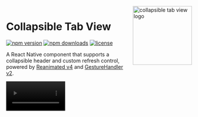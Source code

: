 <img align="right" width="160" alt="collapsible tab view logo" src="./example/assets/icon.png" />

# Collapsible Tab View

[![npm version](https://img.shields.io/npm/v/@mstfmedeni/collapsible-tab-view.svg)](https://www.npmjs.com/package/@mstfmedeni/collapsible-tab-view)
[![npm downloads](https://img.shields.io/npm/dm/@mstfmedeni/collapsible-tab-view.svg)](https://www.npmjs.com/package/@mstfmedeni/collapsible-tab-view)
[![license](https://img.shields.io/npm/l/@mstfmedeni/collapsible-tab-view.svg)](https://github.com/mstfmedeni/showtime-tab-view/blob/main/LICENSE)

A React Native component that supports a collapsible header and custom refresh control, powered by [Reanimated v4](https://docs.swmansion.com/react-native-reanimated/) and [GestureHandler v2](https://docs.swmansion.com/react-native-gesture-handler/docs/).

<video align="right" width="160" alt="This library helped you? Consider sponsoring!" src="https://user-images.githubusercontent.com/37520667/212389901-764422ef-cf1b-48fc-87af-cfbe7ad1f6e2.mp4" />

> **Note:** This is a fork of [@showtime-xyz/tab-view](https://github.com/showtime-xyz/showtime-tab-view) with additional features and improvements, including:
> - ✅ **TabFlashList** component with FlashList v2 support
> - ✅ **TypeScript 5.9** with improved type safety
> - ✅ **ESLint 9** with modern flat config
> - ✅ **Reanimated v4** compatibility
> - ✅ **Enhanced documentation** and examples

## What

This is a React Native tab view component that wraps gestures and animations on top of [react-native-tab-view](https://github.com/react-navigation/react-navigation/tree/main/packages/react-native-tab-view#readme).

**Original Repository:** [@showtime-xyz/tab-view](https://github.com/showtime-xyz/showtime-tab-view)
**Original Author:** [@alantoa](https://github.com/alantoa)

## Features

- 🎯 **Collapsible header** - Smooth collapsing animation powered by Reanimated v4
- ⚡ **High Performance** - Built with Reanimated v4 for 60fps+ animations
- 📜 **FlashList Support** - Optional integration with [FlashList v2](https://shopify.github.io/flash-list/) for optimal list performance
- 🔄 **Custom Refresh Control** - Pull-to-refresh with customizable animations
- 📱 **Cross-Platform** - Full support for iOS, Android, and Web
- 🎨 **Customizable** - Extensive styling and behavior customization options
- 🌊 **Bounce Effect** - Natural iOS-style bounce animations
- 🔍 **Zoom Header** - Optional zoom effect on pull-to-refresh ([see example](https://github.com/showtime-xyz/showtime-frontend/discussions/1471))
- 📦 **TypeScript** - Full TypeScript support with comprehensive type definitions

## Installation

### Prerequisites

This package requires the following peer dependencies to be installed in your project:

**Required:**
- [react-native-reanimated](https://docs.swmansion.com/react-native-reanimated/) (>= 4.0.0)
- [react-native-gesture-handler](https://docs.swmansion.com/react-native-gesture-handler/) (>= 2.0.0)
- [react-native-pager-view](https://github.com/callstack/react-native-pager-view) (>= 5.0.0)
- [react-native-tab-view](https://github.com/react-navigation/react-navigation/tree/main/packages/react-native-tab-view) (> 3.3.0)

**Optional (for TabFlashList):**
- [@shopify/flash-list](https://shopify.github.io/flash-list/docs/) - For high-performance lists

```sh
# Install required dependencies
yarn add react-native-reanimated react-native-gesture-handler react-native-pager-view react-native-tab-view

# Optional: Install FlashList for better performance
yarn add @shopify/flash-list
```

> **Note:** Make sure to follow the setup instructions for [react-native-reanimated](https://docs.swmansion.com/react-native-reanimated/docs/fundamentals/getting-started/) and [react-native-gesture-handler](https://docs.swmansion.com/react-native-gesture-handler/docs/fundamentals/installation) as they require additional native configuration.

### Install Package

```sh
# Using yarn
yarn add @mstfmedeni/collapsible-tab-view

# Using npm
npm install @mstfmedeni/collapsible-tab-view
```

## Examples

- [Basic Example](./example//src/example.tsx)
- [Zoom Effect with Pull-To-Refresh](https://github.com/Daavidaviid/showtime-scrollview-with-zoom-pull-to-refresh)
- [Showtime Profile Example](https://github.com/showtime-xyz/showtime-frontend/tree/staging/packages/app/components/profile)
- ...more to come!

## Usage

The API for this package is similar to [react-native-tab-view](https://github.com/react-navigation/react-navigation/tree/main/packages/react-native-tab-view#readme), with extended props. A basic usage example is shown below:

```tsx
import React, { useCallback, useState } from "react";
import { StatusBar, Text, View } from "react-native";
import { useSharedValue } from "react-native-reanimated";
import {
  CollapsibleTabView,
  Route,
  TabFlashList,
  TabFlatList,
  TabScrollView,
  TabSectionList,
} from "@mstfmedeni/collapsible-tab-view";

const StatusBarHeight = StatusBar.currentHeight ?? 0;

const TabScene = ({ route }: any) => {
  return (
    <TabFlashList
      index={route.index}
      data={new Array(20).fill(0)}
      estimatedItemSize={60}
      renderItem={({ index }) => {
        return (
          <View
            style={{
              height: 60,
              backgroundColor: "#fff",
              marginBottom: 8,
              justifyContent: "center",
              alignItems: "center",
            }}
          >
            <Text>{`${route.title}-Item-${index}`}</Text>
          </View>
        );
      }}
    />
  );
};

export function Example() {
  const [isRefreshing, setIsRefreshing] = useState(false);
  const [routes] = useState<Route[]>([
    { key: "like", title: "Like", index: 0 },
    { key: "owner", title: "Owner", index: 1 },
    { key: "created", title: "Created", index: 2 },
  ]);
  const [index, setIndex] = useState(0);
  const animationHeaderPosition = useSharedValue(0);
  const animationHeaderHeight = useSharedValue(0);

  const renderScene = useCallback(({ route }: any) => {
    switch (route.key) {
      case "like":
        return <TabScene route={route} index={0} />;
      case "owner":
        return <TabScene route={route} index={1} />;
      case "created":
        return <TabScene route={route} index={2} />;
      default:
        return null;
    }
  }, []);

  const onStartRefresh = async () => {
    setIsRefreshing(true);
    setTimeout(() => {
      console.log("onStartRefresh");
      setIsRefreshing(false);
    }, 300);
  };

  const renderHeader = () => (
    <View style={{ height: 300, backgroundColor: "#000" }}></View>
  );

  return (
    <CollapsibleTabView
      onStartRefresh={onStartRefresh}
      isRefreshing={isRefreshing}
      navigationState={{ index, routes }}
      renderScene={renderScene}
      onIndexChange={setIndex}
      lazy
      renderScrollHeader={renderHeader}
      minHeaderHeight={44 + StatusBarHeight}
      animationHeaderPosition={animationHeaderPosition}
      animationHeaderHeight={animationHeaderHeight}
    />
  );
}
```

## API

### Components

#### `CollapsibleTabView`

The main component that provides a tab view with a collapsible header. All props from [react-native-tab-view](https://github.com/react-navigation/react-navigation/tree/main/packages/react-native-tab-view#readme) are supported, plus additional props for header behavior.

#### Scrollable Components

All scrollable components require an `index` prop to identify the tab.

##### `TabScrollView`

A wrapper around React Native's `ScrollView` with collapsible header support.

```tsx
import { TabScrollView } from "@mstfmedeni/collapsible-tab-view";

<TabScrollView index={0}>{/* Your content */}</TabScrollView>;
```

##### `TabFlatList`

A wrapper around React Native's `FlatList` with collapsible header support.

```tsx
import { TabFlatList } from "@mstfmedeni/collapsible-tab-view";

<TabFlatList
  index={0}
  data={data}
  renderItem={({ item }) => <Item item={item} />}
  keyExtractor={(item) => item.id}
/>;
```

##### `TabSectionList`

A wrapper around React Native's `SectionList` with collapsible header support.

```tsx
import { TabSectionList } from "@mstfmedeni/collapsible-tab-view";

<TabSectionList
  index={0}
  sections={sections}
  renderItem={({ item }) => <Item item={item} />}
  renderSectionHeader={({ section }) => <Header title={section.title} />}
/>;
```

##### `TabFlashList`

A wrapper around Shopify's `FlashList` with collapsible header support. For optimal performance, especially with large lists.

**Note:** You need to install `@shopify/flash-list` separately:

```sh
yarn add @shopify/flash-list
```

**Usage:**

```tsx
import { TabFlashList } from "@mstfmedeni/collapsible-tab-view";

<TabFlashList
  index={0}
  data={data}
  renderItem={({ item }) => <Item item={item} />}
  estimatedItemSize={100} // Optional in FlashList v2
/>;
```

**FlashList v2 Features:**

TabFlashList supports all FlashList v2 features including:

- `masonry` - Enable masonry layout for grid-like interfaces
- `onStartReached` - Callback for loading older content
- `maintainVisibleContentPosition` - Maintain scroll position when content changes (enabled by default)
- All FlashList hooks: `useLayoutState`, `useRecyclingState`, `useMappingHelper`

Example with FlashList v2 features:

```tsx
<TabFlashList
  index={0}
  data={data}
  renderItem={({ item }) => <Item item={item} />}
  masonry
  numColumns={2}
  onStartReached={() => loadOlderContent()}
  maintainVisibleContentPosition={{
    autoscrollToBottomThreshold: 0.2,
  }}
/>
```

For more details, see the [FlashList documentation](https://shopify.github.io/flash-list/).

## Contributing

To learn how to contribute to this repository and understand the development workflow, please refer to the [contributing guide](CONTRIBUTING.md).

## Shoutout

Special thanks to [@Daavidaviid](https://github.com/Daavidaviid) for experimenting with the [zoom header effect with pull-to-refresh](https://github.com/showtime-xyz/showtime-frontend/discussions/1471).

## License

MIT

---

Made with [create-react-native-library](https://github.com/callstack/react-native-builder-bob)
